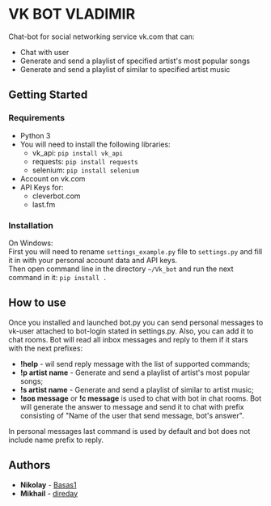# VK BOT VLADIMIR
Chat-bot for social networking service vk.com that can:  
* Chat with user
* Generate and send a playlist of specified artist's most popular songs
* Generate and send a playlist of similar to specified artist music


## Getting Started
### Requirements
* Python 3
* You will need to install the following libraries:  
    - vk_api: `pip install vk_api`
    - requests: `pip install requests`
    - selenium: `pip install selenium`
* Account on vk.com
* API Keys for:  
    - cleverbot.com
    - last.fm  

### Installation
On Windows:  
First you will need to rename `settings_example.py` file to `settings.py` and fill it in with your personal 
account data and API keys.  
Then open command line in the directory `~/Vk_bot` and run the next command in it: `pip install .`

## How to use
Once you installed and launched bot.py you can send personal messages to vk-user attached to bot-login stated 
in settings.py. Also, you can add it to chat rooms. Bot will read all inbox messages and reply to them if it 
stars with the next prefixes:  
* **!help** - wil send reply message with the list of supported commands;  
* **!p artist name** - Generate and send a playlist of artist's most popular songs;  
* **!s artist name** - Generate and send a playlist of similar to artist music;  
* **!вов message** or **!c message** is used to chat with bot in chat rooms. Bot will generate the answer to message
and send it to chat with prefix consisting of "Name of the user that send message, bot's answer".  

In personal messages last command is used by default and bot does not include name prefix to reply.


## Authors
* **Nikolay** - [Basas1](https://github.com/Basas1)
* **Mikhail** - [direday](https://github.com/direday)

